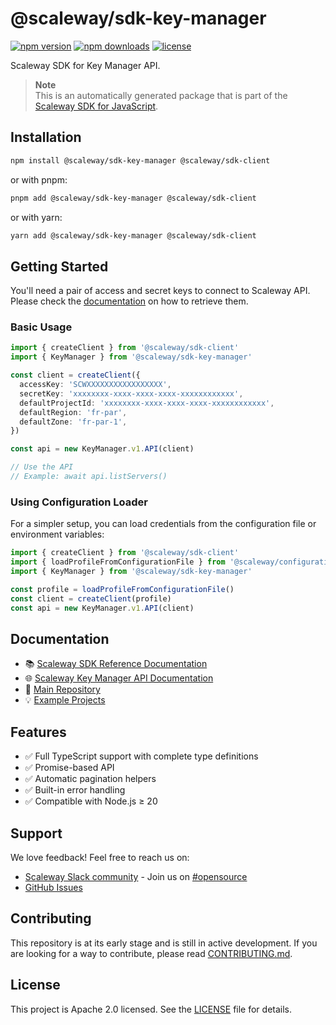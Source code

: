 # @scaleway/sdk-key-manager

[![npm version](https://img.shields.io/npm/v/@scaleway/sdk-key-manager.svg)](https://www.npmjs.com/package/@scaleway/sdk-key-manager)
[![npm downloads](https://img.shields.io/npm/dm/@scaleway/sdk-key-manager.svg)](https://www.npmjs.com/package/@scaleway/sdk-key-manager)
[![license](https://img.shields.io/npm/l/@scaleway/sdk-key-manager.svg)](https://github.com/scaleway/scaleway-sdk-js/blob/master/LICENSE)

Scaleway SDK for Key Manager API.

> **Note**  
> This is an automatically generated package that is part of the [Scaleway SDK for JavaScript](https://github.com/scaleway/scaleway-sdk-js).

## Installation

```bash
npm install @scaleway/sdk-key-manager @scaleway/sdk-client
```

or with pnpm:

```bash
pnpm add @scaleway/sdk-key-manager @scaleway/sdk-client
```

or with yarn:

```bash
yarn add @scaleway/sdk-key-manager @scaleway/sdk-client
```

## Getting Started

You'll need a pair of access and secret keys to connect to Scaleway API. Please check the [documentation](https://www.scaleway.com/en/docs/identity-and-access-management/iam/how-to/create-api-keys/) on how to retrieve them.

### Basic Usage

```typescript
import { createClient } from '@scaleway/sdk-client'
import { KeyManager } from '@scaleway/sdk-key-manager'

const client = createClient({
  accessKey: 'SCWXXXXXXXXXXXXXXXXX',
  secretKey: 'xxxxxxxx-xxxx-xxxx-xxxx-xxxxxxxxxxxx',
  defaultProjectId: 'xxxxxxxx-xxxx-xxxx-xxxx-xxxxxxxxxxxx',
  defaultRegion: 'fr-par',
  defaultZone: 'fr-par-1',
})

const api = new KeyManager.v1.API(client)

// Use the API
// Example: await api.listServers()
```

### Using Configuration Loader

For a simpler setup, you can load credentials from the configuration file or environment variables:

```typescript
import { createClient } from '@scaleway/sdk-client'
import { loadProfileFromConfigurationFile } from '@scaleway/configuration-loader'
import { KeyManager } from '@scaleway/sdk-key-manager'

const profile = loadProfileFromConfigurationFile()
const client = createClient(profile)
const api = new KeyManager.v1.API(client)
```

## Documentation

- 📚 [Scaleway SDK Reference Documentation](https://scaleway.github.io/scaleway-sdk-js)
- 🌐 [Scaleway Key Manager API Documentation](https://www.scaleway.com/en/developers/api/key-manager/)
- 📖 [Main Repository](https://github.com/scaleway/scaleway-sdk-js)
- 💡 [Example Projects](https://github.com/scaleway/scaleway-sdk-js/tree/master/examples)

## Features

- ✅ Full TypeScript support with complete type definitions
- ✅ Promise-based API
- ✅ Automatic pagination helpers
- ✅ Built-in error handling
- ✅ Compatible with Node.js ≥ 20

## Support

We love feedback! Feel free to reach us on:
- [Scaleway Slack community](https://slack.scaleway.com/) - Join us on [#opensource](https://scaleway-community.slack.com/app_redirect?channel=opensource)
- [GitHub Issues](https://github.com/scaleway/scaleway-sdk-js/issues)

## Contributing

This repository is at its early stage and is still in active development. If you are looking for a way to contribute, please read [CONTRIBUTING.md](https://github.com/scaleway/scaleway-sdk-js/blob/master/CONTRIBUTING.md).

## License

This project is Apache 2.0 licensed. See the [LICENSE](https://github.com/scaleway/scaleway-sdk-js/blob/master/LICENSE) file for details.

